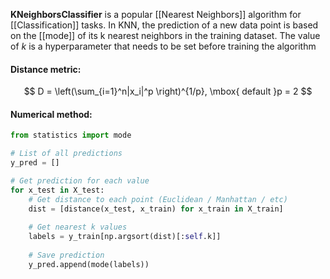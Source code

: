 **KNeighborsClassifier** is a popular [[Nearest Neighbors]] algorithm for [[Classification]] tasks. In KNN, the prediction of a new data point is based on the [[mode]] of its k nearest neighbors in the training dataset. The value of $k$ is a hyperparameter that needs to be set before training the algorithm

#### Distance metric:
$$
D = \left(\sum_{i=1}^n|x_i|^p \right)^{1/p}, \mbox{ default }p = 2
$$

#### Numerical method:

```python
from statistics import mode

# List of all predictions
y_pred = []

# Get prediction for each value
for x_test in X_test:
	# Get distance to each point (Euclidean / Manhattan / etc)
	dist = [distance(x_test, x_train) for x_train in X_train]
	
	# Get nearest k values
	labels = y_train[np.argsort(dist)[:self.k]]
	
	# Save prediction
	y_pred.append(mode(labels))
```